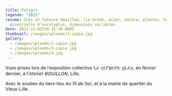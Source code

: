 ```yaml
---
title: Peligro
legende: "2023"
resume: Grès et faïence émaillée, lin brodé, acier, marbre, plantes, huile
  essentielle d’eucalyptus, dimensions variables
date: 2023-11-02T20:31:36.880Z
thumbnail: /images/uploads/1-copie.jpg
gallery:
  - /images/uploads/2-copie.jpg
  - /images/uploads/3-copie.jpg
  - /images/uploads/4.jpg
---
```

Vues prises lors de l’exposition collective Ն૯ ς૯Րƿ૯Ո੮ ცՆ૯υ, en février dernier, à l’𝘈𝘵𝘦𝘭𝘪𝘦𝘳 𝘉𝘖𝘜𝘪𝘓𝘓𝘖𝘕, Lille.

A﻿vec le soutien du tiers-lieu 𝘈𝘶 𝘧𝘪𝘭 𝘥𝘦 𝘚𝘰𝘪, et à la mairie de quartier du Vieux-Lille.